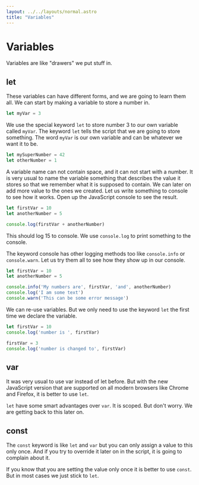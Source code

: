 ```yaml
---
layout: ../../layouts/normal.astro
title: "Variables"
---
```

# Variables

Variables are like "drawers" we put stuff in.

## let

These variables can have different forms, and we are going to learn them all. We can start by making a variable to store a number in.

```javascript
let myVar = 3
```

We use the special keyword `let` to store number 3 to our own variable called `myVar`. The keyword `let` tells the script that we are going to store something. The word `myVar` is our own variable and can be whatever we want it to be.

```javascript
let mySuperNumber = 42
let otherNumber = 1
```

A variable name can not contain space, and it can not start with a number. It is very usual to name the variable something that describes the value it stores so that we remember what it is supposed to contain. We can later on add more value to the ones we created. Let us write something to console to see how it works. Open up the JavaScript console to see the result.

```javascript
let firstVar = 10
let anotherNumber = 5

console.log(firstVar + anotherNumber)
```

This should log 15 to console. We use `console.log` to print something to the console.

The keyword console has other logging methods too like `console.info` or `console.warn`.
Let us try them all to see how they show up in our console.

```javascript
let firstVar = 10
let anotherNumber = 5

console.info('My numbers are', firstVar, 'and', anotherNumber)
console.log('I am some text')
console.warn('This can be some error message')
```

We can re-use variables. But we only need to use the keyword `let` the first time we declare the variable.

```javascript
let firstVar = 10
console.log('number is ', firstVar)

firstVar = 3
console.log('number is changed to', firstVar)
```

## var

It was very usual to use var instead of let before. But with the new JavaScript version that are supported on all modern browsers like Chrome and Firefox, it is better to use `let`.

`let` have some smart advantages over `var`. It is scoped. But don't worry. We are getting back to this later on.

## const

The `const` keyword is like `let` and `var` but you can only assign a value to this only once. And if you try to override it later on in the script, it is going to complain about it.

If you know that you are setting the value only once it is better to use `const`. But in most cases we just stick to `let`.
